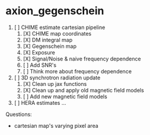 # axion_gegenschein

1. [ ] CHIME estimate cartesian pipeline
    1. [X] CHIME map coordinates
    1. [X] DM integral map
    1. [X] Gegenschein map
    1. [X] Exposure
    1. [X] Signal/Noise & naive frequency dependence
    1. [ ] Add SNR's
    1. [ ] Think more about frequency dependence
1. [ ] 3D synchrotron radiation update
    1. [X] Clean up jax functions
    1. [X] Clean up and apply old magnetic field models
    1. [ ] Add new magnetic field models
1. [ ] HERA estimates ...

Questions:
- cartesian map's varying pixel area